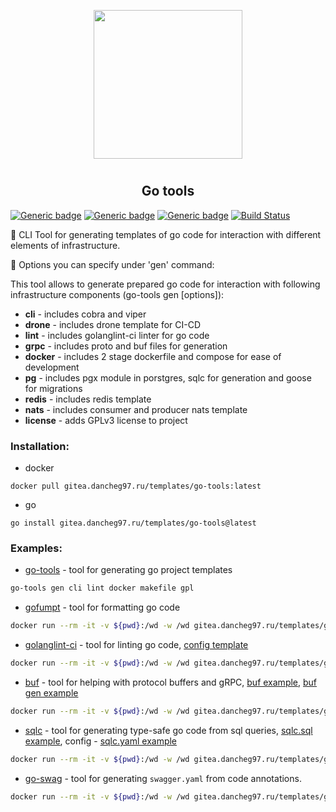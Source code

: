 <p align="center">
<img style="align: center; padding-left: 10px; padding-right: 10px; padding-bottom: 10px;" width="238px" height="238px" src="https://gitea.dancheg97.ru/repo-avatars/67-4297f15da3e76c29478ec89973007622" />
</p>

<h2 align="center">Go tools</h2>

[![Generic badge](https://img.shields.io/badge/LICENSE-GPLv3-red.svg)](https://gitea.dancheg97.ru/templates/go-tools/src/branch/main/LICENSE)
[![Generic badge](https://img.shields.io/badge/GITEA-REPO-orange.svg)](https://gitea.dancheg97.ru/templates/go-tools)
[![Generic badge](https://img.shields.io/badge/DOCKER-CONTAINER-blue.svg)](https://gitea.dancheg97.ru/templates/-/packages/container/go-tools/latest)
[![Build Status](https://drone.dancheg97.ru/api/badges/templates/go-tools/status.svg)](https://drone.dancheg97.ru/templates/go-tools)

🧰 CLI Tool for generating templates of go code for interaction with different
elements of infrastructure.

📃 Options you can specify under 'gen' command:

This tool allows to generate prepared go code for interaction with following
infrastructure components (go-tools gen [options]):

- **cli** - includes cobra and viper
- **drone** - includes drone template for CI-CD
- **lint** - includes golanglint-ci linter for go code
- **grpc** - includes proto and buf files for generation
- **docker** - includes 2 stage dockerfile and compose for ease of development
- **pg** - includes pgx module in porstgres, sqlc for generation and goose for migrations
- **redis** - includes redis template
- **nats** - includes consumer and producer nats template
- **license** - adds GPLv3 license to project

### Installation:

- docker

```
docker pull gitea.dancheg97.ru/templates/go-tools:latest
```

- go

```
go install gitea.dancheg97.ru/templates/go-tools@latest
```

### Examples:

- [go-tools](README.md) - tool for generating go project templates

```sh
go-tools gen cli lint docker makefile gpl
```

- [gofumpt](https://github.com/mvdan/gofumpt) - tool for formatting go code

```sh
docker run --rm -it -v ${pwd}:/wd -w /wd gitea.dancheg97.ru/templates/go-tools:latest gofumpt --help
```

- [golanglint-ci](https://golangci-lint.run/) - tool for linting go code, [config template](.golangci.yml)

```sh
docker run --rm -it -v ${pwd}:/wd -w /wd gitea.dancheg97.ru/templates/go-tools:latest golanglint-ci --help
```

- [buf](https://docs.buf.build/introduction) - tool for helping with protocol buffers and gRPC, [buf example](buf.yaml), [buf gen example](buf.gen.yaml)

```sh
docker run --rm -it -v ${pwd}:/wd -w /wd gitea.dancheg97.ru/templates/go-tools:latest buf --help
```

- [sqlc](https://docs.sqlc.dev/en/stable) - tool for generating type-safe go code from sql queries, [sqlc.sql example](sqlc.sql), config - [sqlc.yaml example](sqlc.yaml)

```sh
docker run --rm -it -v ${pwd}:/wd -w /wd gitea.dancheg97.ru/templates/go-tools:latest sqlc --help
```

- [go-swag](https://github.com/swaggo/swag) - tool for generating `swagger.yaml` from code annotations.

```sh
docker run --rm -it -v ${pwd}:/wd -w /wd gitea.dancheg97.ru/templates/go-tools:latest swag --help
```
